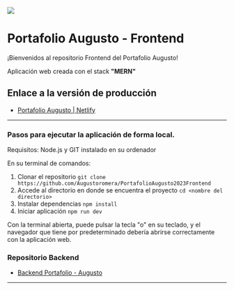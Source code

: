 ![](https://s1.1zoom.me/big0/848/375123-sepik.jpg)
# Portafolio Augusto - Frontend

¡Bienvenidos al repositorio Frontend del Portafolio Augusto!

Aplicación web creada con el stack **"MERN"**

## Enlace a la versión de producción

- [Portafolio Augusto | Netlify](link "Portafolio Augusto | Netlify")

---

### Pasos para ejecutar la aplicación de forma local.

Requisitos: Node.js y GIT instalado en su ordenador

En su terminal de comandos:

1. Clonar el repositorio
   `git clone https://github.com/Augustoromera/PortafolioAugusto2023Frontend`
2. Accede al directorio en donde se encuentra el proyecto
   `cd <nombre del directorio>`
3. Instalar dependencias
   `npm install`
4. Iniciar aplicación
   `npm run dev`

Con la terminal abierta, puede pulsar la tecla "o" en su teclado, y el navegador que tiene por predeterminado debería abrirse correctamente con la aplicación web.

### Repositorio Backend

- [Backend Portafolio - Augusto](https://github.com/Augustoromera/PortafolioAugusto2023Backend "Backend Portafolio - Augusto")

---

